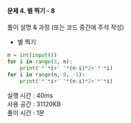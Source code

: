 #### 문제 4. 별 찍기 - 8

풀이 설명 & 과정 (또는 코드 중간에 주석 작성)
- 별 찍기

```python
n = int(input())
for i in range(1, n):
    print('*'*i+' '*(n-i)*2+'*'*i)
for i in range(n, 0, -1):
    print('*'*i+' '*(n-i)*2+'*'*i)
```

실행 시간 : 40ms  
사용 공간 : 31120KB  
풀이 시간 : 1분
